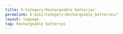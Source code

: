 ```yaml
---
title: b'Category:Rechargeable batteries'
permalink: b'wiki/Category:Rechargeable_batteries/'
layout: tagpage
tag: Rechargeable batteries
---
```



